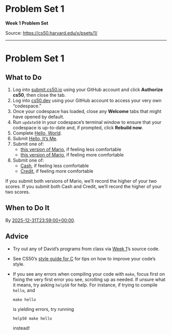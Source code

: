 # Problem Set 1

**Week 1 Problem Set**

Source: https://cs50.harvard.edu/x/psets/1/

---

# Problem Set 1

## What to Do

1. Log into [submit.cs50.io](https://submit.cs50.io) using your GitHub account and click **Authorize cs50**, then close the tab.
2. Log into [cs50.dev](https://cs50.dev/) using your GitHub account to access your very own “codespace.”
3. Once your codespace has loaded, close any **Welcome** tabs that might have opened by default.
4. Run `update50` in your codespace’s terminal window to ensure that your codespace is up-to-date and, if prompted, click **Rebuild now**.
5. Complete [Hello, World](world/).
6. Submit [Hello, It’s Me](me/).
7. Submit one of:
   * [this version of Mario](mario/less/), if feeling less comfortable
   * [this version of Mario](mario/more/), if feeling more comfortable
8. Submit one of:
   * [Cash](cash/), if feeling less comfortable
   * [Credit](credit/), if feeling more comfortable

If you submit both versions of Mario, we’ll record the higher of your two scores. If you submit both Cash and Credit, we’ll record the higher of your two scores.

## When to Do It

By [2025-12-31T23:59:00+00:00](https://time.cs50.io/20251231T235900Z).

## Advice

* Try out any of David’s programs from class via [Week 1](../../weeks/1/)’s source code.
* See CS50’s [style guide for C](https://cs50.readthedocs.io/style/c/) for tips on how to improve your code’s style.
* If you see any errors when compiling your code with `make`, focus first on fixing the very first error you see, scrolling up as needed. If unsure what it means, try asking `help50` for help. For instance, if trying to compile `hello`, and

  ```
  make hello

  ```

  is yielding errors, try running

  ```
  help50 make hello

  ```

  instead!